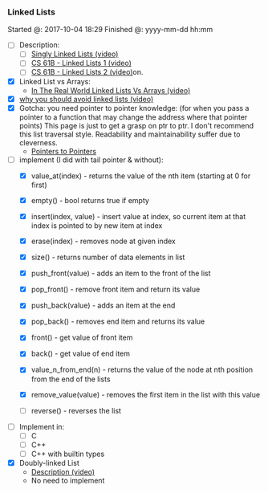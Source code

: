 ### Linked Lists

Started @: 2017-10-04 18:29
Finished @: yyyy-mm-dd hh:mm


- [ ] Description:
    - [ ] [Singly Linked Lists (video)](https://www.coursera.org/learn/data-structures/lecture/kHhgK/3singly-linked-lists)
    - [ ] [CS 61B - Linked Lists 1 (video)](https://archive.org/details/ucberkeley_webcast_htzJdKoEmO0)
    - [ ] [CS 61B - Linked Lists 2 (video)](https://archive.org/details/ucberkeley_webcast_-c4I3gFYe3w)on.
- [x] Linked List vs Arrays:
    - [In The Real World Linked Lists Vs Arrays (video)](https://www.coursera.org/learn/data-structures-optimizing-performance/lecture/QUaUd/in-the-real-world-lists-vs-arrays)
- [x] [why you should avoid linked lists (video)](https://www.youtube.com/watch?v=YQs6IC-vgmo)
- [x] Gotcha: you need pointer to pointer knowledge:
    (for when you pass a pointer to a function that may change the address where that pointer points)
    This page is just to get a grasp on ptr to ptr. I don't recommend this list traversal style. Readability and maintainability suffer due to cleverness.
    - [Pointers to Pointers](https://www.eskimo.com/~scs/cclass/int/sx8.html)
- [ ] implement (I did with tail pointer & without):
    - [x] value_at(index) - returns the value of the nth item (starting at 0 for first)
    - [x] empty() - bool returns true if empty
    - [x] insert(index, value) - insert value at index, so current item at that index is pointed to by new item at index
    - [x] erase(index) - removes node at given index
    - [x] size() - returns number of data elements in list
    - [x] push_front(value) - adds an item to the front of the list
    - [x] pop_front() - remove front item and return its value
    - [x] push_back(value) - adds an item at the end
    - [x] pop_back() - removes end item and returns its value
    - [x] front() - get value of front item
    - [x] back() - get value of end item
    - [x] value_n_from_end(n) - returns the value of the node at nth position from the end of the lists
    - [x] remove_value(value) - removes the first item in the list with this value
    
    - [ ] reverse() - reverses the list
<!-- todo get rid of these shitty warnings -->
- [ ] Implement in:
    - [ ] C
    - [ ] C++
    <!-- Todo: Unit testing C++ -->
    <!-- https://github.com/google/googletest/blob/master/googletest/docs/Primer.md -->
    <!-- Testing exceptions -->
    - [ ] C++ with builtin types
- [x] Doubly-linked List
    - [Description (video)](https://www.coursera.org/learn/data-structures/lecture/jpGKD/doubly-linked-lists)
    - No need to implement

<!-- Update template if necessary -->
